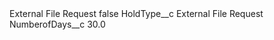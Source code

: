 <?xml version="1.0" encoding="UTF-8"?>
<CustomMetadata xmlns="http://soap.sforce.com/2006/04/metadata" xmlns:xsi="http://www.w3.org/2001/XMLSchema-instance" xmlns:xsd="http://www.w3.org/2001/XMLSchema">
    <label>External File Request</label>
    <protected>false</protected>
    <values>
        <field>HoldType__c</field>
        <value xsi:type="xsd:string">External File Request</value>
    </values>
    <values>
        <field>NumberofDays__c</field>
        <value xsi:type="xsd:double">30.0</value>
    </values>
</CustomMetadata>
